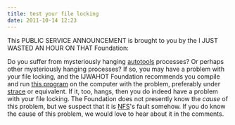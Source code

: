 ```yaml
---
title: test your file locking
date: 2011-10-14 12:23
---
```


This PUBLIC SERVICE ANNOUNCEMENT is brought to you by the I JUST
WASTED AN HOUR ON THAT Foundation:

Do you suffer from mysteriously hanging
[autotools](http://www.gnu.org/software/automake/manual/html_node/Autotools-Introduction.html)
processes? Or perhaps other mysteriously hanging processes? If so, you
may have a problem with your file locking, and the IJWAHOT Foundation
recommends you compile and run
[this program](https://research.owlfolio.org/scratchpad/test_locks.c) on the computer with the
problem, preferably under [strace](http://linux.die.net/man/1/strace)
or equivalent. If it, too, hangs, then you do indeed have a problem
with your file locking. The Foundation does not presently know the
*cause* of this problem, but we suspect that it is
[NFS](http://en.wikipedia.org/wiki/Network_File_System_%28protocol%29)'s
fault somehow. If you do know the cause of this problem, we would love
to hear about it in the comments.
